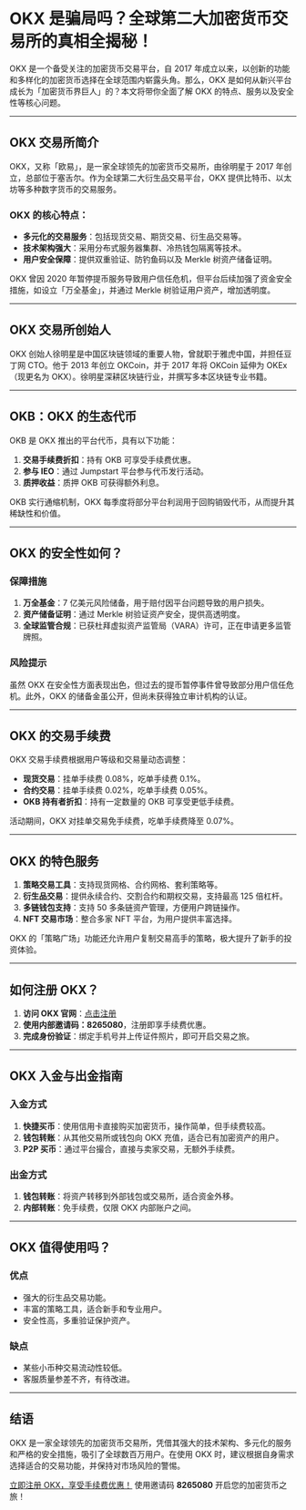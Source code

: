 # OKX 是骗局吗？全球第二大加密货币交易所的真相全揭秘！

OKX 是一个备受关注的加密货币交易平台，自 2017 年成立以来，以创新的功能和多样化的加密货币选择在全球范围内崭露头角。那么，OKX 是如何从新兴平台成长为「加密货币界巨人」的？本文将带你全面了解 OKX 的特点、服务以及安全性等核心问题。

---

## OKX 交易所简介

OKX，又称「欧易」，是一家全球领先的加密货币交易所，由徐明星于 2017 年创立，总部位于塞舌尔。作为全球第二大衍生品交易平台，OKX 提供比特币、以太坊等多种数字货币的交易服务。

### OKX 的核心特点：

- **多元化的交易服务**：包括现货交易、期货交易、衍生品交易等。
- **技术架构强大**：采用分布式服务器集群、冷热钱包隔离等技术。
- **用户安全保障**：提供双重验证、防钓鱼码以及 Merkle 树资产储备证明。

OKX 曾因 2020 年暂停提币服务导致用户信任危机，但平台后续加强了资金安全措施，如设立「万全基金」，并通过 Merkle 树验证用户资产，增加透明度。

---

## OKX 交易所创始人

OKX 创始人徐明星是中国区块链领域的重要人物，曾就职于雅虎中国，并担任豆丁网 CTO。他于 2013 年创立 OKCoin，并于 2017 年将 OKCoin 延伸为 OKEx（现更名为 OKX）。徐明星深耕区块链行业，并撰写多本区块链专业书籍。

---

## OKB：OKX 的生态代币

OKB 是 OKX 推出的平台代币，具有以下功能：

1. **交易手续费折扣**：持有 OKB 可享受手续费优惠。
2. **参与 IEO**：通过 Jumpstart 平台参与代币发行活动。
3. **质押收益**：质押 OKB 可获得额外利息。

OKB 实行通缩机制，OKX 每季度将部分平台利润用于回购销毁代币，从而提升其稀缺性和价值。

---

## OKX 的安全性如何？

### 保障措施

1. **万全基金**：7 亿美元风险储备，用于赔付因平台问题导致的用户损失。
2. **资产储备证明**：通过 Merkle 树验证资产安全，提供高透明度。
3. **全球监管合规**：已获杜拜虚拟资产监管局（VARA）许可，正在申请更多监管牌照。

### 风险提示

虽然 OKX 在安全性方面表现出色，但过去的提币暂停事件曾导致部分用户信任危机。此外，OKX 的储备金虽公开，但尚未获得独立审计机构的认证。

---

## OKX 的交易手续费

OKX 交易手续费根据用户等级和交易量动态调整：

- **现货交易**：挂单手续费 0.08%，吃单手续费 0.1%。
- **合约交易**：挂单手续费 0.02%，吃单手续费 0.05%。
- **OKB 持有者折扣**：持有一定数量的 OKB 可享受更低手续费。

活动期间，OKX 对挂单交易免手续费，吃单手续费降至 0.07%。

---

## OKX 的特色服务

1. **策略交易工具**：支持现货网格、合约网格、套利策略等。
2. **衍生品交易**：提供永续合约、交割合约和期权交易，支持最高 125 倍杠杆。
3. **多链钱包支持**：支持 50 多条链资产管理，方便用户跨链操作。
4. **NFT 交易市场**：整合多家 NFT 平台，为用户提供丰富选择。

OKX 的「策略广场」功能还允许用户复制交易高手的策略，极大提升了新手的投资体验。

---

## 如何注册 OKX？

1. **访问 OKX 官网**：[点击注册](https://bit.ly/OKXe)
2. **使用内部邀请码：8265080**，注册即享手续费优惠。
3. **完成身份验证**：绑定手机号并上传证件照片，即可开启交易之旅。

---

## OKX 入金与出金指南

### 入金方式

1. **快捷买币**：使用信用卡直接购买加密货币，操作简单，但手续费较高。
2. **钱包转账**：从其他交易所或钱包向 OKX 充值，适合已有加密资产的用户。
3. **P2P 买币**：通过平台撮合，直接与卖家交易，无额外手续费。

### 出金方式

1. **钱包转账**：将资产转移到外部钱包或交易所，适合资金外移。
2. **内部转账**：免手续费，仅限 OKX 内部账户之间。

---

## OKX 值得使用吗？

### 优点

- 强大的衍生品交易功能。
- 丰富的策略工具，适合新手和专业用户。
- 安全性高，多重验证保护资产。

### 缺点

- 某些小币种交易流动性较低。
- 客服质量参差不齐，有待改进。

---

## 结语

OKX 是一家全球领先的加密货币交易所，凭借其强大的技术架构、多元化的服务和严格的安全措施，吸引了全球数百万用户。在使用 OKX 时，建议根据自身需求选择适合的交易功能，并保持对市场风险的警惕。

[立即注册 OKX，享受手续费优惠！](https://bit.ly/OKXe) 使用邀请码 **8265080** 开启您的加密货币之旅！
